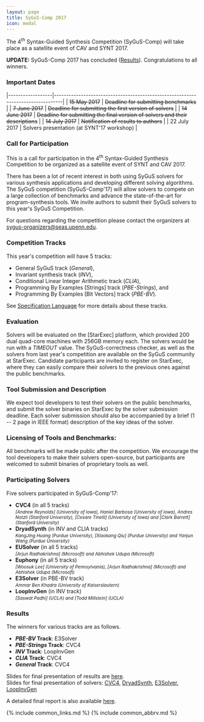 ```yaml
---
layout: page
title: SyGuS-Comp 2017
icon: medal
---
```


The 4<sup>th</sup> Syntax-Guided Synthesis Competition (SyGuS-Comp)
will take place as a satellite event of CAV and SYNT 2017.

**UPDATE:**
SyGuS-Comp 2017 has concluded ([Results](#results)).
Congratulations to all winners.


### Important Dates

|------------------|---------------------------------------------------------------------------------|
| ~~15 May 2017~~  | ~~Deadline for submitting benchmarks~~                                          |
| ~~7 June 2017~~  | ~~Deadline for submitting the first version of solvers~~                        |
| ~~14 June 2017~~ | ~~Deadline for submitting the final version of solvers and their descriptions~~ |
| ~~14 July 2017~~ | ~~Notification of results to authors~~                                          |
| 22 July 2017     | Solvers presentation (at SYNT'17 workshop)                                      |


### Call for Participation

This is a call for participation in the 4<sup>th</sup> Syntax-Guided Synthesis Competition
to be organized as a satellite event of SYNT and CAV 2017.

There has been a lot of recent interest in both using SyGuS solvers for various synthesis applications
and developing different solving algorithms.
The SyGuS competition (SyGuS-Comp'17) will allow solvers to compete on a large collection of benchmarks
and advance the state-of-the-art for program-synthesis tools.
We invite authors to submit their SyGuS solvers to this year's SyGuS Competition.

For questions regarding the competition please contact the organizers at <sygus-organizers@seas.upenn.edu>.


### Competition Tracks

This year's competition will have 5 tracks:
<br>
- General SyGuS track (_General_),
- Invariant synthesis track (_INV_),
- Conditional Linear Integer Arithmetic track (_CLIA_),
- Programming By Examples [Strings] track (_PBE-Strings_), and
- Programming By Examples [Bit Vectors] track (_PBE-BV_).

See [Specification Language](/language.html) for more details about these tracks.


### Evaluation

Solvers will be evaluated on the [StarExec] platform,
which provided 200 dual quad-core machines with 256GB memory each.
The solvers would be run with a _TIMEOUT_ value.
The SyGuS-correctness checker, as well as the solvers from last year's competition
are available on the SyGuS community at StarExec.
Candidate participants are invited to register on StarExec,
where they can easily compare their solvers to the previous ones against the public benchmarks.


### Tool Submission and Description

We expect tool developers to test their solvers on the public benchmarks,
and submit the solver binaries on StarExec by the solver submission deadline.
Each solver submission should also be accompanied by a brief (1 -- 2 page in IEEE format)
description of the key ideas of the solver.


### Licensing of Tools and Benchmarks:

All benchmarks will be made public after the competition.
We encourage the tool developers to make their solvers open-source,
but participants are welcomed to submit binaries of proprietary tools as well.


### Participating Solvers

Five solvers participated in SyGuS-Comp'17:
- **CVC4** (in all 5 tracks) <br>
  <small><em>
    [Andrew Reynolds] (University of Iowa), Haniel Barbosa (University of Iowa),
    Andres Notzli (Stanford University), [Cesare Tinelli] (University of Iowa)
    and [Clark Barrett] (Stanford University)
  </em></small>
- **DryadSynth** (in INV and CLIA tracks) <br>
  <small><em>
    KangJing Huang (Purdue University), [Xiaokang Qiu] (Purdue University)
    and Yanjun Wang (Purdue University)
  </em></small>
- **EUSolver** (in all 5 tracks) <br>
  <small><em>
    [Arjun Radhakrishna] (Microsoft) and Abhishek Udupa (Microsoft)
  </em></small>
- **Euphony** (in all 5 tracks) <br>
  <small><em>
    [Woosuk Lee] (University of Pennsylvania), [Arjun Radhakrishna] (Microsoft) and Abhishek Udupa (Microsoft)
  </em></small>
- **E3Solver** (in PBE-BV track) <br>
  <small><em>
    Ammar Ben Khadra (University of Kaiserslautern)
  </em></small>
- **LoopInvGen** (in INV track) <br>
  <small><em>
    [Saswat Padhi] (UCLA) and [Todd Millstein] (UCLA)
  </em></small>


### Results

The winners for various tracks are as follows.

- **_PBE-BV_ Track**: E3Solver
- **_PBE-Strings_ Track**: CVC4
- **_INV_ Track**: LoopInvGen
- **_CLIA_ Track**: CVC4
- **_General_ Track**: CVC4

Slides for final presentation of results are [here](/assets/pdf/SyGuS-Comp'17/results-slides.pdf).
<br>
Slides for final presentation of solvers:
[CVC4](/assets/pdf/SyGuS-Comp'17/CVC4.pptx),
[DryadSynth](/assets/pdf/SyGuS-Comp'17/DryadSynth.pdf),
[E3Solver](/assets/pdf/SyGuS-Comp'17/E3Solver.pdf),
[LoopInvGen](/assets/pdf/SyGuS-Comp'17/LoopInvGen.pdf)

A detailed final report is also available [here](/assets/pdf/SyGuS-Comp'17/publication.pdf).

{% include common_links.md %}
{% include common_abbrv.md %}
